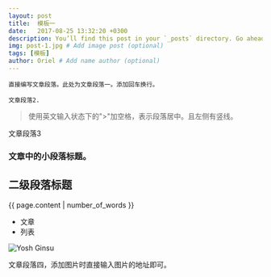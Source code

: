 ```yaml
---
layout: post
title:  模板一
date:   2017-08-25 13:32:20 +0300
description: You’ll find this post in your `_posts` directory. Go ahead and edit it and re-build the site to see your changes. # Add post description (optional)
img: post-1.jpg # Add image post (optional)
tags: [模板]
author: Oriel # Add name author (optional)
---
```

	直接编写文章段落。此处为文章段落一。添加回车换行。

	文章段落2.

> 使用英文输入状态下的">"加空格，表示段落居中。且左侧有竖线。

文章段落3

###  文章中的小段落标题。

## 二级段落标题


{{ page.content | number_of_words }}


* 文章
* 列表

![Yosh Ginsu]({{site.baseurl}}/assets/img/yosh-ginsu.jpg)

文章段落四，添加图片时直接输入图片的地址即可。
